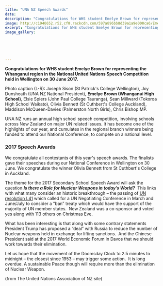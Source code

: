 ```yaml
---
title: "UNA NZ Speech Awards"
date: 
description: "Congratulations for WHS student Emelye Brown for representing the Whanganui region in the National United Nations Speech Competition..."
image: http://c1940652.r52.cf0.rackcdn.com/597a896bb8d39a1a9e000ca6/Emelye-Brown-MUNS-speech-comp-July-2017.jpg
excerpt: "Congratulations for WHS student Emelye Brown for representing the Whanganui region in the National United Nations Speech Competition held in Wellington on 30 June 2017."
image_gallery:
    
    
    
    
    
---
```


<p><strong>Congratulations for WHS student Emelye Brown for representing the Whanganui region in the National United Nations Speech Competition held in Wellington on 30 June 2017.</strong></p>
<p><span>Photo caption (L-R): Joseph Sison (St Patrick's College Wellington), Joy Dunsheath (UNA NZ National President), <strong>Emelye Brown (Whanganui High School)</strong>, Elsie Spiers (John Paul College Tauranga), Sean Millward (Tokoroa High School Waikato), Olivia Bennett (St Cuthbert's College Auckland), Maddison McQueen-Davies (Palmerston North Girls), Chris Bishop MP.&nbsp;</span></p>
<p><span><span>UNA NZ runs an annual high school speech competition, involving schools across New Zealand on major UN related issues. It has become one of the highlights of our year, and cumulates in the regional branch winners being funded to attend our National Conference, to compete on a national level.&nbsp;</span></span></p>
<h3>2017 Speech Awards</h3>
<p dir="ltr"><span>We congratulate all contestants of this year's speech awards. The finalists gave their speeches during our National Conference in Wellington on 30 June. We congratulate the winner Olivia Bennett from St Cuthbert's College in Auckland.</span></p>
<p dir="ltr"><span>The theme for the 2017 Secondary School Speech Award will ask the question&nbsp;</span><span><strong><em>Is there a Role for Nuclear Weapons in today&rsquo;s World?</em></strong></span><span>&nbsp;&nbsp;This links with what many consider an historic breakthrough &ndash; the passing of&nbsp;<a href="http://reachingcriticalwill.org/images/documents/Disarmament-fora/1com/1com16/resolutions/L41.pdf">UN resolution L41</a>&nbsp;which called for a UN Negotiating Conference in March and June/July to consider a &ldquo;ban&rdquo; treaty which would have the support of the majority of UN member states. &nbsp;New Zealand was a co-sponsor and voted yes along with 113 others on Christmas Eve.</span></p>
<p dir="ltr"><span>What has been interesting is that along with some contrary statements President Trump has proposed a &ldquo;deal&rdquo; with Russia to reduce the number of Nuclear weapons held in exchange for lifting sanctions. &nbsp;And the Chinese President said at the 2017 World Economic Forum in Davos that we should work towards their elimination.</span></p>
<p dir="ltr"><span>Let us hope that the movement of the Doomsday Clock to 2.5 minutes to midnight &ndash; the closest since 1953 &ndash; may trigger some action. &nbsp;It is long overdue. A sustainable Peace though will require more than the elimination of Nuclear Weapon.</span></p>
<p dir="ltr">(from The United Nations Association of NZ site)</p>


